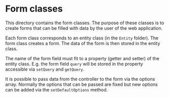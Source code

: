 # Form classes

This directory contains the form classes. The purpose of these classes is to create forms that can be filled with data by the user of the web application.

Each form class corresponds to an entity class (in the `Entity` folder). The form class creates a form. The data of the form is then stored in the entity class.

The name of the form field must fit to a property (getter and setter) of the entity class. E.g. the form field `query` will be stored in the property accessible via `setQuery` and `getQuery`.

It is possible to pass data from the controller to the form via the options array. Normally the options that can be passed are fixed but new options can be added via the `setDefaultOptions` method.